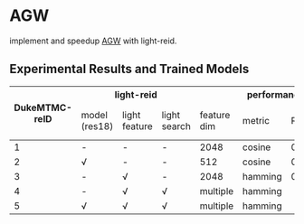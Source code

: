 # AGW

implement and speedup [AGW](https://arxiv.org/abs/2001.04193) with light-reid.

## Experimental Results and Trained Models

<table><thead><tr><th rowspan="2">DukeMTMC-reID</th><th colspan="3">light-reid</th><th colspan="4">performance</th><th colspan="2">time(on a TITAN XP)</th></tr><tr><td>model<br>(res18)</td><td>light<br>feature</td><td>light<br>search</td><td>feature<br>dim</td><td>metric</td><td>R1</td><td>mAP</td><td>inference<br>per batch(64)</td><td>search<br>per query</td></tr></thead><tbody><tr><td>1</td><td>-</td><td>-</td><td>-</td><td>2048</td><td>cosine</td><td>0.886</td><td>0.786</td><td>78.6ms</td><td>248.3ms</td></tr><tr><td>2</td><td>√</td><td>-</td><td>-</td><td>512</td><td>cosine</td><td>0.856</td><td>0.743</td><td>23.2ms</td><td>61.5ms</td></tr><tr><td>3</td><td>-</td><td>√</td><td>-</td><td>2048</td><td>hamming</td><td>0.875</td><td>0.776</td><td>78.2ms</td><td>30.2 ms</td></tr><tr><td>4</td><td>-</td><td>√</td><td>√</td><td>multiple</td><td>hamming</td><td></td><td></td><td></td><td></td></tr><tr><td>5</td><td>√</td><td>√</td><td>√</td><td>multiple</td><td>hamming</td><td></td><td></td><td></td><td></td></tr></tbody></table>